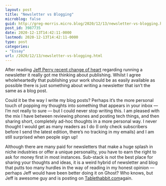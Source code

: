 ```yaml
---
layout: post
title: "Newsletter vs Blogging"
microblog: false
guid: http://greg-morris.micro.blog/2020/12/13/newsletter-vs-blogging.html
post_id: 3987735
date: 2020-12-13T14:42:11-0000
lastmod: 2020-12-13T14:42:11-0000
type: post
categories:
- "Essay"
url: /2020/12/13/newsletter-vs-blogging.html
---
```

<!--kg-card-begin: html--><div>
<div>
<p>After reading <a href="https://tablethabit.substack.com/p/newsletters-vs-blogging?r=7zbud&amp;utm_campaign=post&amp;utm_medium=web&amp;utm_source=copy">Jeff Perry recent change of heart</a> regarding running a newsletter it really got me thinking about publishing. Whilst I agree wholeheartedly that publishing your work should be as easily available as possible there is just something about writing a newsletter that isn’t the same as a blog post.</p>
<p>Could it be the way I write my blog posts? Perhaps it’s the more personal touch of popping my thoughts into something that appears in your inbox — I’m not really to sure — but I could never stop writing this. I am pleased with the mix I have between reviewing phones and posting tech things, and then sharing short, completely ad-hoc thoughts in a more personal way. I never thought I would get as many readers as I do (I only check subscribers before I send the latest edition, there’s no tracking in my emails) and I am still surprised when people sign up!</p>
<p>Although there are many paid for newsletters that make a huge splash in niche industries or offer a unique personality, you have to earn the right to ask for money first in most instances. Sub-stack is not the best place for sharing your thoughts and ideas, it is a weird hybrid of newsletter and blog that putts too many hurdles in the way of reading in my honest opinion — perhaps Jeff would have been better doing it on Ghost? Who knows, but Jeff is awesome guy and is posting on <a href="https://tablethabit.com/">Tablethabbit.com</a>again.</p>
</div>
</div>
<!--kg-card-end: html-->
